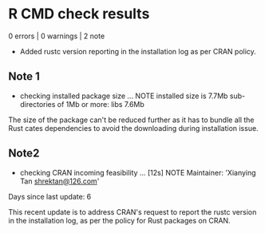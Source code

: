 # R CMD check results

0 errors | 0 warnings | 2 note

* Added rustc version reporting in the installation log as per CRAN policy.

## Note 1

* checking installed package size ... NOTE
  installed size is  7.7Mb
  sub-directories of 1Mb or more:
    libs   7.6Mb

The size of the package can't be reduced further as it has to bundle
all the Rust cates dependencies to avoid the downloading during
installation issue.

## Note2

* checking CRAN incoming feasibility ... [12s] NOTE
Maintainer: 'Xianying Tan <shrektan@126.com>'

Days since last update: 6

This recent update is to address CRAN's request to report the rustc version
in the installation log, as per the policy for Rust packages on CRAN.
